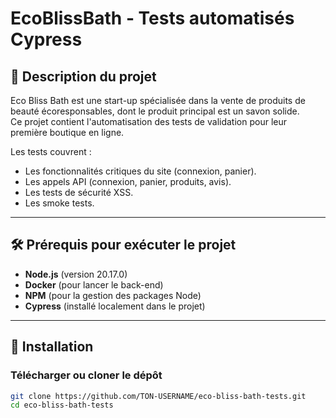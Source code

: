 # EcoBlissBath - Tests automatisés Cypress

## 📝 Description du projet

Eco Bliss Bath est une start-up spécialisée dans la vente de produits de beauté écoresponsables, dont le produit principal est un savon solide.  
Ce projet contient l'automatisation des tests de validation pour leur première boutique en ligne.

Les tests couvrent :
- Les fonctionnalités critiques du site (connexion, panier).
- Les appels API (connexion, panier, produits, avis).
- Les tests de sécurité XSS.
- Les smoke tests.

---

## 🛠 Prérequis pour exécuter le projet

- **Node.js** (version 20.17.0)
- **Docker** (pour lancer le back-end)
- **NPM** (pour la gestion des packages Node)
- **Cypress** (installé localement dans le projet)

---

## 🚀 Installation

### Télécharger ou cloner le dépôt

```bash
git clone https://github.com/TON-USERNAME/eco-bliss-bath-tests.git
cd eco-bliss-bath-tests
